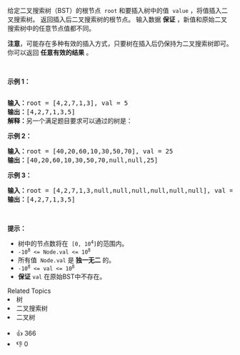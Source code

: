 <p>给定二叉搜索树（BST）的根节点
 <meta charset="UTF-8" />&nbsp;<code>root</code>&nbsp;和要插入树中的值
 <meta charset="UTF-8" />&nbsp;<code>value</code>&nbsp;，将值插入二叉搜索树。 返回插入后二叉搜索树的根节点。 输入数据 <strong>保证</strong> ，新值和原始二叉搜索树中的任意节点值都不同。</p>

<p><strong>注意</strong>，可能存在多种有效的插入方式，只要树在插入后仍保持为二叉搜索树即可。 你可以返回 <strong>任意有效的结果</strong> 。</p>

<p>&nbsp;</p>

<p><strong>示例 1：</strong></p> 
<img alt="" src="https://assets.leetcode.com/uploads/2020/10/05/insertbst.jpg" /> 
<pre>
<strong>输入：</strong>root = [4,2,7,1,3], val = 5
<strong>输出：</strong>[4,2,7,1,3,5]
<strong>解释：</strong>另一个满足题目要求可以通过的树是：
<img alt="" src="https://assets.leetcode.com/uploads/2020/10/05/bst.jpg" />
</pre>

<p><strong>示例 2：</strong></p>

<pre>
<strong>输入：</strong>root = [40,20,60,10,30,50,70], val = 25
<strong>输出：</strong>[40,20,60,10,30,50,70,null,null,25]
</pre>

<p><strong>示例 3：</strong></p>

<pre>
<strong>输入：</strong>root = [4,2,7,1,3,null,null,null,null,null,null], val = 5
<strong>输出：</strong>[4,2,7,1,3,5]
</pre>

<p>&nbsp;</p>

<p><strong>提示：</strong></p>

<ul> 
 <li>树中的节点数将在
  <meta charset="UTF-8" />&nbsp;<code>[0,&nbsp;10<sup>4</sup>]</code>的范围内。
  <meta charset="UTF-8" /></li> 
 <li><code>-10<sup>8</sup>&nbsp;&lt;= Node.val &lt;= 10<sup>8</sup></code></li> 
 <li>所有值&nbsp;
  <meta charset="UTF-8" /><code>Node.val</code>&nbsp;是&nbsp;<strong>独一无二</strong>&nbsp;的。</li> 
 <li><code>-10<sup>8</sup>&nbsp;&lt;= val &lt;= 10<sup>8</sup></code></li> 
 <li><strong>保证</strong>&nbsp;<code>val</code>&nbsp;在原始BST中不存在。</li> 
</ul>

<div><div>Related Topics</div><div><li>树</li><li>二叉搜索树</li><li>二叉树</li></div></div><br><div><li>👍 366</li><li>👎 0</li></div>